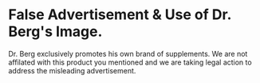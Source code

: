 # False Advertisement & Use of Dr. Berg's Image.

Dr. Berg exclusively promotes his own brand of supplements. We are not affilated with this product you mentioned and we are taking legal action to address the misleading advertisement.
